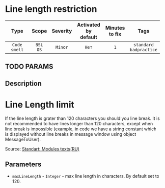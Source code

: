 # Line length restriction

| Type | Scope | Severity | Activated<br/>by default | Minutes<br/>to fix | Tags |
| :-: | :-: | :-: | :-: | :-: | :-: |
| `Code smell` | `BSL`<br/>`OS` | `Minor` | `Нет` | `1` | `standard`<br/>`badpractice` |


## TODO PARAMS

## Description

# Line Length limit

If the line length is grater than 120 characters you should you line break. It is not recommended to have lines longer than 120 characters, except when line break is impossible (example, in code we have a string constant which is displayed without line breaks in message window using object MessageToUser).

Source: [Standart: Modules texts(RU)](https://its.1c.ru/db/v8std#content:456:hdoc)

## Parameters

- `maxLineLength` - `Integer` - max line length in characters. By default set to 120.
